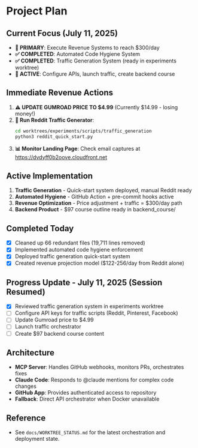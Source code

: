 # Project Plan

## Current Focus (July 11, 2025)
- **🚀 PRIMARY**: Execute Revenue Systems to reach $300/day
- **✅ COMPLETED**: Automated Code Hygiene System
- **✅ COMPLETED**: Traffic Generation System (ready in experiments worktree)
- **🎯 ACTIVE**: Configure APIs, launch traffic, create backend course

## Immediate Revenue Actions
1. **⚠️ UPDATE GUMROAD PRICE TO $4.99** (Currently $14.99 - losing money!)
2. **📝 Run Reddit Traffic Generator**:
   ```bash
   cd worktrees/experiments/scripts/traffic_generation
   python3 reddit_quick_start.py
   ```
3. **📊 Monitor Landing Page**: Check email captures at https://dvdyff0b2oove.cloudfront.net

## Active Implementation
1. **Traffic Generation** - Quick-start system deployed, manual Reddit ready
2. **Automated Hygiene** - GitHub Action + pre-commit hooks active
3. **Revenue Optimization** - Price adjustment + traffic = $300/day path
4. **Backend Product** - $97 course outline ready in backend_course/

## Completed Today
- [x] Cleaned up 66 redundant files (19,711 lines removed)
- [x] Implemented automated code hygiene enforcement
- [x] Deployed traffic generation quick-start system
- [x] Created revenue projection model ($122-256/day from Reddit alone)

## Progress Update - July 11, 2025 (Session Resumed)
- [x] Reviewed traffic generation system in experiments worktree
- [ ] Configure API keys for traffic scripts (Reddit, Pinterest, Facebook)
- [ ] Update Gumroad price to $4.99
- [ ] Launch traffic orchestrator
- [ ] Create $97 backend course content

## Architecture
- **MCP Server**: Handles GitHub webhooks, monitors PRs, orchestrates fixes
- **Claude Code**: Responds to @claude mentions for complex code changes
- **GitHub App**: Provides authenticated access to repository
- **Fallback**: Direct API orchestrator when Docker unavailable

## Reference
- See `docs/WORKTREE_STATUS.md` for the latest orchestration and deployment state. 